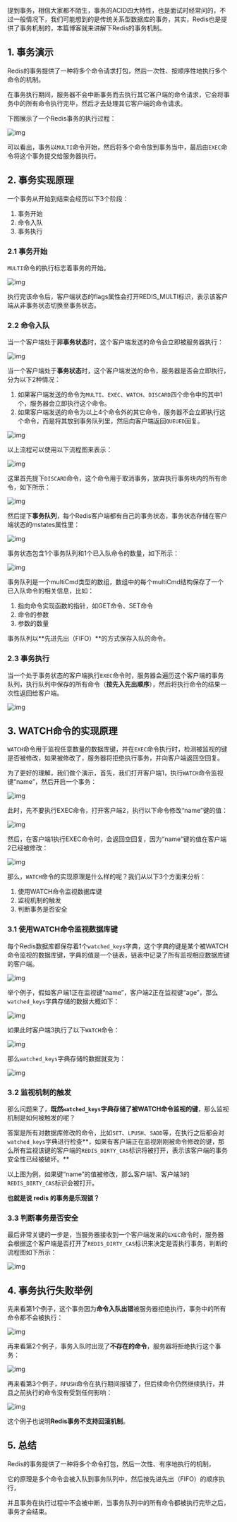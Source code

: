 提到事务，相信大家都不陌生，事务的ACID四大特性，也是面试时经常问的，不过一般情况下，我们可能想到的是传统关系型数据库的事务，其实，Redis也是提供了事务机制的，本篇博客就来讲解下Redis的事务机制。

## 1. 事务演示

Redis的事务提供了一种将多个命令请求打包，然后一次性、按顺序性地执行多个命令的机制。

在事务执行期间，服务器不会中断事务而去执行其它客户端的命令请求，它会将事务中的所有命令执行完毕，然后才去处理其它客户端的命令请求。

下图展示了一个Redis事务的执行过程：

![img](../source/img/snipaste_20200722_161406.png)

可以看出，事务以`MULTI`命令开始，然后将多个命令放到事务当中，最后由`EXEC`命令将这个事务提交给服务器执行。

## 2. 事务实现原理

一个事务从开始到结束会经历以下3个阶段：

1. 事务开始
2. 命令入队
3. 事务执行

### 2.1 事务开始

`MULTI`命令的执行标志着事务的开始。

![img](../source/img/snipaste_20200722_170846.png)

执行完该命令后，客户端状态的flags属性会打开REDIS_MULTI标识，表示该客户端从非事务状态切换至事务状态。

### 2.2 命令入队

当一个客户端处于**非事务状态**时，这个客户端发送的命令会立即被服务器执行：

![img](../source/img/snipaste_20200722_195201.png)

当一个客户端处于**事务状态**时，这个客户端发送的命令，服务器是否会立即执行，分为以下2种情况：

1. 如果客户端发送的命令为`MULTI`、`EXEC`、`WATCH`、`DISCARD`四个命令中的其中1个，服务器会立即执行这个命令。
2. 如果客户端发送的命令为以上4个命令外的其它命令，服务器不会立即执行这个命令，而是将其放到事务队列里，然后向客户端返回`QUEUED`回复。

![img](../source/img/snipaste_20200722_161406.png)

以上流程可以使用以下流程图来表示：

![img](../source/img/snipaste_20200723_200023.png)

这里首先提下`DISCARD`命令，这个命令用于取消事务，放弃执行事务块内的所有命令，如下所示：

![img](../source/img/snipaste_20200723_200732.png)

然后提下**事务队列**，每个Redis客户端都有自己的事务状态，事务状态存储在客户端状态的mstates属性里：

![img](../source/img/snipaste_20200723_202342.png)

事务状态包含1个事务队列和1个已入队命令的数量，如下所示：

![img](../source/img/snipaste_20200723_202355.png)

事务队列是一个multiCmd类型的数组，数组中的每个multiCmd结构保存了一个已入队命令的相关信息，比如：

1. 指向命令实现函数的指针，如GET命令、SET命令
2. 命令的参数
3. 参数的数量

事务队列以**先进先出（FIFO）**的方式保存入队的命令。

### 2.3 事务执行

当一个处于事务状态的客户端执行`EXEC`命令时，服务器会遍历这个客户端的事务队列，执行队列中保存的所有命令（**按先入先出顺序**），然后将执行命令的结果一次性返回给客户端。

![img](../source/img/snipaste_20200723_204401.png)

## 3. WATCH命令的实现原理

`WATCH`命令用于监视任意数量的数据库键，并在`EXEC`命令执行时，检测被监视的键是否被修改，如果被修改了，服务器将拒绝执行事务，并向客户端返回空回复。

为了更好的理解，我们做个演示，首先，我们打开客户端1，执行`WATCH`命令监视键“name”，然后开启一个事务：

![img](../source/img/snipaste_20200724_093219.png)

此时，先不要执行EXEC命令，打开客户端2，执行以下命令修改“name”键的值：

![img](../source/img/snipaste_20200724_093402.png)

然后，在客户端1执行EXEC命令时，会返回空回复，因为“name”键的值在客户端2已经被修改：

![img](../source/img/snipaste_20200724_093554.png)

那么，`WATCH`命令的实现原理是什么样的呢？我们从以下3个方面来分析：

1. 使用WATCH命令监视数据库键
2. 监视机制的触发
3. 判断事务是否安全

### 3.1 使用WATCH命令监视数据库键

每个Redis数据库都保存着1个`watched_keys`字典，这个字典的键是某个被WATCH命令监视的数据库键，字典的值是一个链表，链表中记录了所有监视相应数据库键的客户端。

![img](../source/img/snipaste_20200724_171836.png)

举个例子，假如客户端1正在监视键“name”，客户端2正在监视键“age”，那么`watched_keys`字典存储的数据大概如下：

![img](../source/img/snipaste_20200724_172356.png)

如果此时客户端3执行了以下`WATCH`命令：

![img](../source/img/snipaste_20200724_172906.png)

那么`watched_keys`字典存储的数据就变为：

![img](../source/img/snipaste_20200724_172943.png)

### 3.2 监视机制的触发

那么问题来了，**既然`watched_keys`字典存储了被WATCH命令监视的键**，那么监视机制是如何被触发的呢？

答案是所有对数据库修改的命令，比如`SET`、`LPUSH`、`SADD`等，在执行之后都会对`watched_keys`字典进行检查**，如果有客户端正在监视刚刚被命令修改的键，那么所有监视该键的客户端的`REDIS_DIRTY_CAS`标识将被打开，表示该客户端的事务安全性已经被破坏。**

以上图为例，如果键“name”的值被修改，那么客户端1、客户端3的`REDIS_DIRTY_CAS`标识会被打开。

**也就是说 redis 的事务是乐观锁？**

### 3.3 判断事务是否安全

最后非常关键的一步是，当服务器接收到一个客户端发来的`EXEC`命令时，服务器会根据这个客户端是否打开了`REDIS_DIRTY_CAS`标识来决定是否执行事务，判断的流程图如下所示：

![img](../source/img/snipaste_20200724_175630.png)

## 4. 事务执行失败举例

先来看第1个例子，这个事务因为**命令入队出错**被服务器拒绝执行，事务中的所有命令都不会被执行：

![img](../source/img/snipaste_20200727_205832.png)

再来看第2个例子，事务入队时出现了**不存在的命令**，服务器将拒绝执行这个事务：

![img](../source/img/snipaste_20200728_112304.png)

再来看第3个例子，`RPUSH`命令在执行期间报错了，但后续命令仍然继续执行，并且之前执行的命令没有受到任何影响：

![img](../source/img/snipaste_20200727_210145.png)

这个例子也说明**Redis事务不支持回滚机制**。

## 5. 总结

Redis的事务提供了一种将多个命令打包，然后一次性、有序地执行的机制，

它的原理是多个命令会被入队到事务队列中，然后按先进先出（FIFO）的顺序执行，

并且事务在执行过程中不会被中断，当事务队列中的所有命令都被执行完毕之后，事务才会结束。